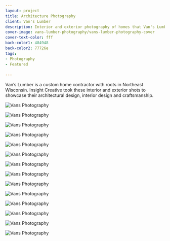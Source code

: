 ```yaml
---
layout: project
title: Architecture Photography
client: Van's Lumber
description: Interior and exterior photography of homes that Van's Lumber has built.
cover-image: vans-lumber-photography/vans-lumber-photography-cover
cover-text-color: fff
back-color1: 484948
back-color2: 77726e
tags:
- Photography
- Featured

---
```

Van’s Lumber is a custom home contractor with roots in Northeast Wisconsin. Insight Creative took these interior and exterior shots to showcase their architectural design, interior design and craftsmanship.

<div class="images">

<img class="half first fit" data-aos="fade-up" data-featherlight="/img/projects/vans-lumber-photography/vans-photography5.jpg" src="/img/projects/vans-lumber-photography/vans-photography5.jpg"
alt="Vans Photography"
srcset="
/img/projects/vans-lumber-photography/vans-photography5-2400.jpg 2400w,
/img/projects/vans-lumber-photography/vans-photography5-1800.jpg 1800w,
/img/projects/vans-lumber-photography/vans-photography5-1200.jpg 1200w,
/img/projects/vans-lumber-photography/vans-photography5-900.jpg 900w,
/img/projects/vans-lumber-photography/vans-photography5-600.jpg 600w,
/img/projects/vans-lumber-photography/vans-photography5-400.jpg 400w" />

<img class="half last fit" data-aos="fade-up" data-aos-delay="200" data-featherlight="/img/projects/vans-lumber-photography/vans-photography6.jpg" src="/img/projects/vans-lumber-photography/vans-photography6.jpg"
alt="Vans Photography"
srcset="
/img/projects/vans-lumber-photography/vans-photography6-2400.jpg 2400w,
/img/projects/vans-lumber-photography/vans-photography6-1800.jpg 1800w,
/img/projects/vans-lumber-photography/vans-photography6-1200.jpg 1200w,
/img/projects/vans-lumber-photography/vans-photography6-900.jpg 900w,
/img/projects/vans-lumber-photography/vans-photography6-600.jpg 600w,
/img/projects/vans-lumber-photography/vans-photography6-400.jpg 400w" />

<img class="third first fit" data-aos="fade-up" data-featherlight="/img/projects/vans-lumber-photography/vans-photography7.jpg" src="/img/projects/vans-lumber-photography/vans-photography7.jpg"
alt="Vans Photography"
srcset="
/img/projects/vans-lumber-photography/vans-photography7-2400.jpg 2400w,
/img/projects/vans-lumber-photography/vans-photography7-1800.jpg 1800w,
/img/projects/vans-lumber-photography/vans-photography7-1200.jpg 1200w,
/img/projects/vans-lumber-photography/vans-photography7-900.jpg 900w,
/img/projects/vans-lumber-photography/vans-photography7-600.jpg 600w,
/img/projects/vans-lumber-photography/vans-photography7-400.jpg 400w" />

<img class="third fit" data-aos="fade-up" data-aos-delay="200" data-featherlight="/img/projects/vans-lumber-photography/vans-photography8.jpg" src="/img/projects/vans-lumber-photography/vans-photography8.jpg"
alt="Vans Photography"
srcset="
/img/projects/vans-lumber-photography/vans-photography8-2400.jpg 2400w,
/img/projects/vans-lumber-photography/vans-photography8-1800.jpg 1800w,
/img/projects/vans-lumber-photography/vans-photography8-1200.jpg 1200w,
/img/projects/vans-lumber-photography/vans-photography8-900.jpg 900w,
/img/projects/vans-lumber-photography/vans-photography8-600.jpg 600w,
/img/projects/vans-lumber-photography/vans-photography8-400.jpg 400w" />

<img class="third last fit" data-aos="fade-up" data-aos-delay="400" data-featherlight="/img/projects/vans-lumber-photography/vans-photography9.jpg" src="/img/projects/vans-lumber-photography/vans-photography9.jpg"
alt="Vans Photography"
srcset="
/img/projects/vans-lumber-photography/vans-photography9-2400.jpg 2400w,
/img/projects/vans-lumber-photography/vans-photography9-1800.jpg 1800w,
/img/projects/vans-lumber-photography/vans-photography9-1200.jpg 1200w,
/img/projects/vans-lumber-photography/vans-photography9-900.jpg 900w,
/img/projects/vans-lumber-photography/vans-photography9-600.jpg 600w,
/img/projects/vans-lumber-photography/vans-photography9-400.jpg 400w" />


<img class="full fit" data-aos="fade-up" data-featherlight="/img/projects/vans-lumber-photography/vans-photography10.jpg" src="/img/projects/vans-lumber-photography/vans-photography10.jpg"
alt="Vans Photography"
srcset="
/img/projects/vans-lumber-photography/vans-photography10-2400.jpg 2400w,
/img/projects/vans-lumber-photography/vans-photography10-1800.jpg 1800w,
/img/projects/vans-lumber-photography/vans-photography10-1200.jpg 1200w,
/img/projects/vans-lumber-photography/vans-photography10-900.jpg 900w,
/img/projects/vans-lumber-photography/vans-photography10-600.jpg 600w,
/img/projects/vans-lumber-photography/vans-photography10-400.jpg 400w" />

<img class="half first fit" data-aos="fade-up"  data-featherlight="/img/projects/vans-lumber-photography/vans-photography11.jpg" src="/img/projects/vans-lumber-photography/vans-photography11.jpg"
alt="Vans Photography"
srcset="
/img/projects/vans-lumber-photography/vans-photography11-2400.jpg 2400w,
/img/projects/vans-lumber-photography/vans-photography11-1800.jpg 1800w,
/img/projects/vans-lumber-photography/vans-photography11-1200.jpg 1200w,
/img/projects/vans-lumber-photography/vans-photography11-900.jpg 900w,
/img/projects/vans-lumber-photography/vans-photography11-600.jpg 600w,
/img/projects/vans-lumber-photography/vans-photography11-400.jpg 400w" />

<img class="half last fit" data-aos="fade-up" data-aos-delay="200" data-featherlight="/img/projects/vans-lumber-photography/vans-photography12.jpg" src="/img/projects/vans-lumber-photography/vans-photography12.jpg"
alt="Vans Photography"
srcset="
/img/projects/vans-lumber-photography/vans-photography12-2400.jpg 2400w,
/img/projects/vans-lumber-photography/vans-photography12-1800.jpg 1800w,
/img/projects/vans-lumber-photography/vans-photography12-1200.jpg 1200w,
/img/projects/vans-lumber-photography/vans-photography12-900.jpg 900w,
/img/projects/vans-lumber-photography/vans-photography12-600.jpg 600w,
/img/projects/vans-lumber-photography/vans-photography12-400.jpg 400w" />

<img class="one-third first fit" data-aos="fade-up" data-featherlight="/img/projects/vans-lumber-photography/vans-photography13.jpg" src="/img/projects/vans-lumber-photography/vans-photography13.jpg"
alt="Vans Photography"
srcset="
/img/projects/vans-lumber-photography/vans-photography13-2400.jpg 2400w,
/img/projects/vans-lumber-photography/vans-photography13-1800.jpg 1800w,
/img/projects/vans-lumber-photography/vans-photography13-1200.jpg 1200w,
/img/projects/vans-lumber-photography/vans-photography13-900.jpg 900w,
/img/projects/vans-lumber-photography/vans-photography13-600.jpg 600w,
/img/projects/vans-lumber-photography/vans-photography13-400.jpg 400w" />

<img class="two-thirds last fit" data-aos="fade-up" data-aos-delay="200" data-featherlight="/img/projects/vans-lumber-photography/vans-photography14.jpg" src="/img/projects/vans-lumber-photography/vans-photography14.jpg"
alt="Vans Photography"
srcset="
/img/projects/vans-lumber-photography/vans-photography14-2400.jpg 2400w,
/img/projects/vans-lumber-photography/vans-photography14-1800.jpg 1800w,
/img/projects/vans-lumber-photography/vans-photography14-1200.jpg 1200w,
/img/projects/vans-lumber-photography/vans-photography14-900.jpg 900w,
/img/projects/vans-lumber-photography/vans-photography14-600.jpg 600w,
/img/projects/vans-lumber-photography/vans-photography14-400.jpg 400w" />

<img class="half first fit" data-aos="fade-up" data-featherlight="/img/projects/vans-lumber-photography/vans-photography15.jpg" src="/img/projects/vans-lumber-photography/vans-photography15.jpg"
alt="Vans Photography"
srcset="
/img/projects/vans-lumber-photography/vans-photography15-2400.jpg 2400w,
/img/projects/vans-lumber-photography/vans-photography15-1800.jpg 1800w,
/img/projects/vans-lumber-photography/vans-photography15-1200.jpg 1200w,
/img/projects/vans-lumber-photography/vans-photography15-900.jpg 900w,
/img/projects/vans-lumber-photography/vans-photography15-600.jpg 600w,
/img/projects/vans-lumber-photography/vans-photography15-400.jpg 400w" />

<img class="half last fit" data-aos="fade-up" data-aos-delay="200" data-featherlight="/img/projects/vans-lumber-photography/vans-photography2.jpg" src="/img/projects/vans-lumber-photography/vans-photography2.jpg"
alt="Vans Photography"
srcset="
/img/projects/vans-lumber-photography/vans-photography2-2400.jpg 2400w,
/img/projects/vans-lumber-photography/vans-photography2-1800.jpg 1800w,
/img/projects/vans-lumber-photography/vans-photography2-1200.jpg 1200w,
/img/projects/vans-lumber-photography/vans-photography2-900.jpg 900w,
/img/projects/vans-lumber-photography/vans-photography2-600.jpg 600w,
/img/projects/vans-lumber-photography/vans-photography2-400.jpg 400w" />

<img class="half first fit" data-aos="fade-up" data-featherlight="/img/projects/vans-lumber-photography/vans-photography3.jpg" src="/img/projects/vans-lumber-photography/vans-photography3.jpg"
alt="Vans Photography"
srcset="
/img/projects/vans-lumber-photography/vans-photography3-2400.jpg 2400w,
/img/projects/vans-lumber-photography/vans-photography3-1800.jpg 1800w,
/img/projects/vans-lumber-photography/vans-photography3-1200.jpg 1200w,
/img/projects/vans-lumber-photography/vans-photography3-900.jpg 900w,
/img/projects/vans-lumber-photography/vans-photography3-600.jpg 600w,
/img/projects/vans-lumber-photography/vans-photography3-400.jpg 400w" />

<img class="half last fit" data-aos="fade-up" data-aos-delay="200" data-featherlight="/img/projects/vans-lumber-photography/vans-photography4.jpg" src="/img/projects/vans-lumber-photography/vans-photography4.jpg"
alt="Vans Photography"
srcset="
/img/projects/vans-lumber-photography/vans-photography4-2400.jpg 2400w,
/img/projects/vans-lumber-photography/vans-photography4-1800.jpg 1800w,
/img/projects/vans-lumber-photography/vans-photography4-1200.jpg 1200w,
/img/projects/vans-lumber-photography/vans-photography4-900.jpg 900w,
/img/projects/vans-lumber-photography/vans-photography4-600.jpg 600w,
/img/projects/vans-lumber-photography/vans-photography4-400.jpg 400w" />

</div>

